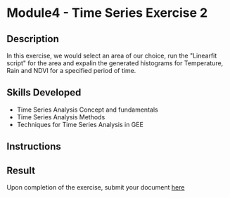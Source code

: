 # Module4 - Time Series Exercise 2

## Description
In this exercise, we would select an area of our choice, run the "Linearfit script" for the area and expalin the generated histograms for Temperature, Rain and NDVI for a specified period of time.

## Skills Developed
- Time Series Analysis Concept and fundamentals
- Time Series Analysis Methods
- Techniques for Time Series Analysis in GEE

## Instructions

## Result
Upon completion of the exercise, submit your document [here](https://github.com/SERVIR-WA/GALUP/issues/new?assignees=Achidago&labels=Exercise_W4M1&template=Exercise2Template.md&title=Workshop+4+exercise+1+%5Breplace+with+your+name%5D)
